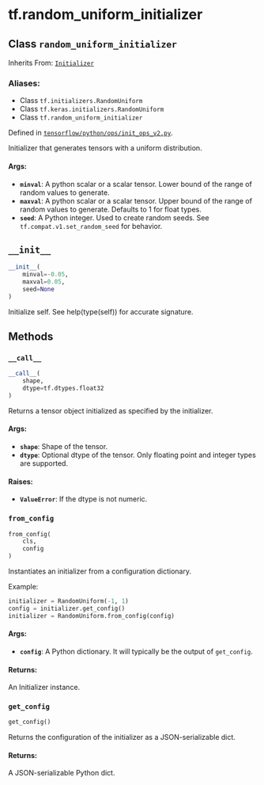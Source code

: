 <div itemscope itemtype="http://developers.google.com/ReferenceObject">
<meta itemprop="name" content="tf.random_uniform_initializer" />
<meta itemprop="path" content="Stable" />
<meta itemprop="property" content="__call__"/>
<meta itemprop="property" content="__init__"/>
<meta itemprop="property" content="from_config"/>
<meta itemprop="property" content="get_config"/>
</div>

# tf.random_uniform_initializer

## Class `random_uniform_initializer`

Inherits From: [`Initializer`](../tf/initializers/Initializer.md)

### Aliases:

* Class `tf.initializers.RandomUniform`
* Class `tf.keras.initializers.RandomUniform`
* Class `tf.random_uniform_initializer`



Defined in [`tensorflow/python/ops/init_ops_v2.py`](/code/stable/tensorflow/python/ops/init_ops_v2.py).

Initializer that generates tensors with a uniform distribution.

#### Args:

* <b>`minval`</b>: A python scalar or a scalar tensor. Lower bound of the range
    of random values to generate.
* <b>`maxval`</b>: A python scalar or a scalar tensor. Upper bound of the range
    of random values to generate.  Defaults to 1 for float types.
* <b>`seed`</b>: A Python integer. Used to create random seeds. See
    `tf.compat.v1.set_random_seed`
    for behavior.

<h2 id="__init__"><code>__init__</code></h2>

``` python
__init__(
    minval=-0.05,
    maxval=0.05,
    seed=None
)
```

Initialize self.  See help(type(self)) for accurate signature.



## Methods

<h3 id="__call__"><code>__call__</code></h3>

``` python
__call__(
    shape,
    dtype=tf.dtypes.float32
)
```

Returns a tensor object initialized as specified by the initializer.

#### Args:

* <b>`shape`</b>: Shape of the tensor.
* <b>`dtype`</b>: Optional dtype of the tensor. Only floating point and integer
  types are supported.


#### Raises:

* <b>`ValueError`</b>: If the dtype is not numeric.

<h3 id="from_config"><code>from_config</code></h3>

``` python
from_config(
    cls,
    config
)
```

Instantiates an initializer from a configuration dictionary.

Example:

```python
initializer = RandomUniform(-1, 1)
config = initializer.get_config()
initializer = RandomUniform.from_config(config)
```

#### Args:

* <b>`config`</b>: A Python dictionary.
    It will typically be the output of `get_config`.


#### Returns:

An Initializer instance.

<h3 id="get_config"><code>get_config</code></h3>

``` python
get_config()
```

Returns the configuration of the initializer as a JSON-serializable dict.

#### Returns:

A JSON-serializable Python dict.



